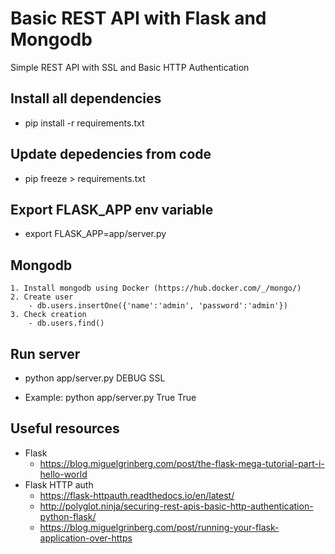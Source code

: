 # Basic REST API with Flask and Mongodb
Simple REST API with SSL and Basic HTTP Authentication

## Install all dependencies
- pip install -r requirements.txt

## Update depedencies from code
- pip freeze > requirements.txt

## Export FLASK_APP env variable
- export FLASK_APP=app/server.py

## Mongodb
    1. Install mongodb using Docker (https://hub.docker.com/_/mongo/)
    2. Create user
        - db.users.insertOne({'name':'admin', 'password':'admin'})
    3. Check creation
        - db.users.find()

## Run server
- python app/server.py DEBUG SSL

- Example: python app/server.py True True

## Useful resources
- Flask
    - https://blog.miguelgrinberg.com/post/the-flask-mega-tutorial-part-i-hello-world
- Flask HTTP auth
    - https://flask-httpauth.readthedocs.io/en/latest/
    - http://polyglot.ninja/securing-rest-apis-basic-http-authentication-python-flask/
    - https://blog.miguelgrinberg.com/post/running-your-flask-application-over-https

